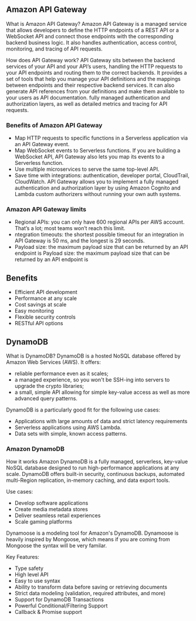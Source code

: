 ## Amazon API Gateway
What is Amazon API Gateway?
Amazon API Gateway is a managed service that allows developers to define the HTTP endpoints of a REST API or a WebSocket API and connect those endpoints with the corresponding backend business logic. It also handles authentication, access control, monitoring, and tracing of API requests.

How does API Gateway work?
API Gateway sits between the backend services of your API and your API’s users, handling the HTTP requests to your API endpoints and routing them to the correct backends. It provides a set of tools that help you manage your API definitions and the mappings between endpoints and their respective backend services. It can also generate API references from your definitions and make them available to your users as API documentation.
fully managed authentication and authorization layers, as well as detailed metrics and tracing for API requests.

### Benefits of Amazon API Gateway
- Map HTTP requests to specific functions in a Serverless application via an API Gateway event.
- Map WebSocket events to Serverless functions. If you are building a WebSocket API, API Gateway also lets you map its events to a Serverless function.
- Use multiple microservices to serve the same top-level API. 
- Save time with integrations: authentication, developer portal, CloudTrail, CloudWatch. API Gateway allows you to implement a fully managed authentication and authorization layer by using Amazon Cognito and Lambda custom authorizers without running your own auth systems.


### Amazon API Gateway limits
- Regional APIs: you can only have 600 regional APIs per AWS account. That’s a lot; most teams won’t reach this limit.
- ntegration timeouts: the shortest possible timeout for an integration in API Gateway is 50 ms, and the longest is 29 seconds.
- Payload size: the maximum payload size that can be returned by an API endpoint is Payload size: the maximum payload size that can be returned by an API endpoint is

## Benefits

- Efficient API development
- Performance at any scale
- Cost savings at scale
- Easy monitoring
- Flexible security controls
- RESTful API options


## DynamoDB
What is DynamoDB?
DynamoDB is a hosted NoSQL database offered by Amazon Web Services (AWS). It offers:

- reliable performance even as it scales;
- a managed experience, so you won't be SSH-ing into servers to upgrade the crypto libraries;
- a small, simple API allowing for simple key-value access as well as more advanced query patterns.

DynamoDB is a particularly good fit for the following use cases:
- Applications with large amounts of data and strict latency requirements
- Serverless applications using AWS Lambda.
- Data sets with simple, known access patterns.

### Amazon DynamoDB
How it works
Amazon DynamoDB is a fully managed, serverless, key-value NoSQL database designed to run high-performance applications at any scale. DynamoDB offers built-in security, continuous backups, automated multi-Region replication, in-memory caching, and data export tools.

Use cases:
- Develop software applications
- Create media metadata stores
- Deliver seamless retail experiences
- Scale gaming platforms


Dynamoose is a modeling tool for Amazon's DynamoDB. Dynamoose is heavily inspired by Mongoose, which means if you are coming from Mongoose the syntax will be very familar.

Key Features:
- Type safety
- High level API
- Easy to use syntax
- Ability to transform data before saving or retrieving documents
- Strict data modeling (validation, required attributes, and more)
- Support for DynamoDB Transactions
- Powerful Conditional/Filtering Support
- Callback & Promise support
